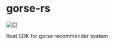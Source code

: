# gorse-rs

[![CI](https://github.com/gorse-io/gorse-rs/actions/workflows/ci.yml/badge.svg)](https://github.com/gorse-io/gorse-rs/actions/workflows/ci.yml)

Rust SDK for gorse recommender system
